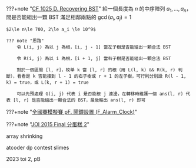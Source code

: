 ???+note "[CF 1025 D. Recovering BST](https://codeforces.com/problemset/problem/1025/D)"
	給一個長度為 $n$ 的中序陣列 $a_1,\ldots ,a_n$，問是否能組出一顆 BST 滿足相鄰兩點的 $\gcd (a_i, a_j)=1$
	
	$2\le n\le 700, 2\le a_i \le 10^9$
	
	??? note "思路"
		令 L(i, j) 為以 j 為根，[i, j - 1] 當左子樹是否能組出一顆合法 BST
		
		令 R(i, j) 為以 i 為根，[i + 1, j] 當右子樹是否能組出一顆合法 BST
		
		對於一個區間 [l, r]，枚舉 k 當 [l, r] 的根（用 L(l, k) && R(k, r) 判斷），看看是 k 否能接到 l - 1 的右子樹或 r + 1 的左子樹，可行則分別設 R(l - 1, k) = true，或 L(k, r + 1) = true
		
		可以先預處理 G(i, j) 代表 i 是否能根 j 連邊，在轉移時維護一個 ans(l, r) 代表 [l, r] 是否能組出一顆合法的 BST，最後輸出 ans(l, r) 即可

???+note "[全國賽模擬賽 pF. 鬧鐘設置 (F_Alarm_Clock)](https://drive.google.com/file/d/1KAaPOYdzBuoC0hXdFwS5W0ZEItY61ktk/view)"
	
	
???+note "[JOI 2015 Final 分蛋糕 2](https://loj.ac/p/2725)"

array shrinking

atcoder dp contest slimes

2023 toi 2, pB